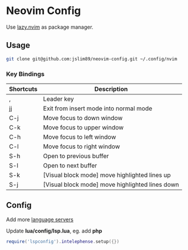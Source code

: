 # Neovim Config

Use [lazy.nvim](https://github.com/folke/lazy.nvim) as package manager.

## Usage

```sh
git clone git@github.com:jslim89/neovim-config.git ~/.config/nvim
```

### Key Bindings

| Shortcuts | Description |
| --------- | ----------- |
| ,  | Leader key |
| jj | Exit from insert mode into normal mode |
| C-j | Move focus to down window |
| C-k | Move focus to upper window |
| C-h | Move focus to left window |
| C-l | Move focus to right window |
| S-h | Open to previous buffer |
| S-l | Open to next buffer |
| S-k | [Visual block mode] move highlighted lines up |
| S-j | [Visual block mode] move highlighted lines down |

## Config

Add more [language servers](https://github.com/williamboman/mason-lspconfig.nvim?tab=readme-ov-file#available-lsp-servers)

Update **lua/config/lsp.lua**, eg. add **php**

```lua
require('lspconfig').intelephense.setup({})
```

